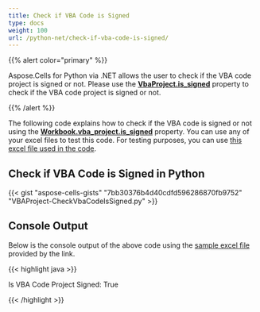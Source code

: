```yaml
---
title: Check if VBA Code is Signed
type: docs
weight: 100
url: /python-net/check-if-vba-code-is-signed/
---
```


{{% alert color="primary" %}}

Aspose.Cells for Python via .NET allows the user to check if the VBA code project is signed or not. Please use the [**VbaProject.is_signed**](https://reference.aspose.com/cells/python-net/aspose.cells.vba/vbaproject/is_signed) property to check if the VBA code project is signed or not.

{{% /alert %}}

The following code explains how to check if the VBA code is signed or not using the [**Workbook.vba_project.is_signed**](https://reference.aspose.com/cells/python-net/aspose.cells.vba/vbaproject/is_signed) property. You can use any of your excel files to test this code. For testing purposes, you can use [this excel file used in the code](5115032.xlsm).

## **Check if VBA Code is Signed in Python**

{{< gist "aspose-cells-gists" "7bb30376b4d40cdfd596286870fb9752" "VBAProject-CheckVbaCodeIsSigned.py" >}}

## Console Output

Below is the console output of the above code using the [sample excel file](5115032.xlsm) provided by the link.

{{< highlight java >}}

Is VBA Code Project Signed: True

{{< /highlight >}}

